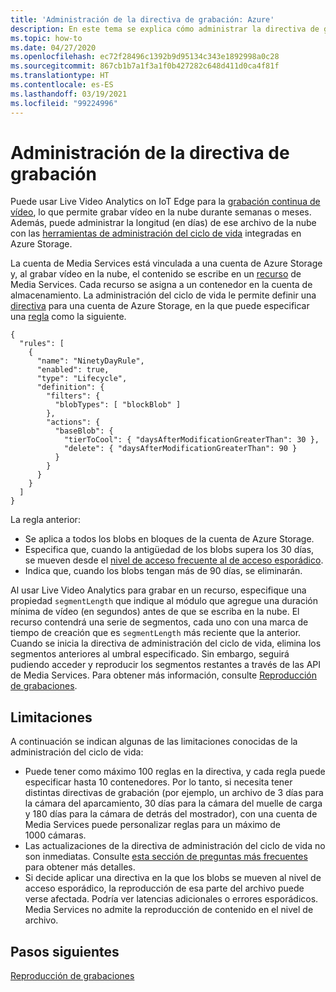 ```yaml
---
title: 'Administración de la directiva de grabación: Azure'
description: En este tema se explica cómo administrar la directiva de grabación.
ms.topic: how-to
ms.date: 04/27/2020
ms.openlocfilehash: ec72f28496c1392b9d95134c343e1892998a0c28
ms.sourcegitcommit: 867cb1b7a1f3a1f0b427282c648d411d0ca4f81f
ms.translationtype: HT
ms.contentlocale: es-ES
ms.lasthandoff: 03/19/2021
ms.locfileid: "99224996"
---
```

# <a name="manage-recording-policy"></a>Administración de la directiva de grabación

Puede usar Live Video Analytics on IoT Edge para la [grabación continua de vídeo](continuous-video-recording-concept.md), lo que permite grabar vídeo en la nube durante semanas o meses. Además, puede administrar la longitud (en días) de ese archivo de la nube con las [herramientas de administración del ciclo de vida](../../storage/blobs/storage-lifecycle-management-concepts.md?tabs=azure-portal) integradas en Azure Storage.  

La cuenta de Media Services está vinculada a una cuenta de Azure Storage y, al grabar vídeo en la nube, el contenido se escribe en un [recurso](../latest/assets-concept.md) de Media Services. Cada recurso se asigna a un contenedor en la cuenta de almacenamiento. La administración del ciclo de vida le permite definir una [directiva](../../storage/blobs/storage-lifecycle-management-concepts.md?tabs=azure-portal#policy) para una cuenta de Azure Storage, en la que puede especificar una [regla](../../storage/blobs/storage-lifecycle-management-concepts.md?tabs=azure-portal#rules) como la siguiente.

```
{
  "rules": [
    {
      "name": "NinetyDayRule",
      "enabled": true,
      "type": "Lifecycle",
      "definition": {
        "filters": {
          "blobTypes": [ "blockBlob" ]
        },
        "actions": {
          "baseBlob": {
            "tierToCool": { "daysAfterModificationGreaterThan": 30 },
            "delete": { "daysAfterModificationGreaterThan": 90 }
          }
        }
      }
    }
  ]
}
```

La regla anterior:

* Se aplica a todos los blobs en bloques de la cuenta de Azure Storage.
* Especifica que, cuando la antigüedad de los blobs supera los 30 días, se mueven desde el [nivel de acceso frecuente al de acceso esporádico](../../storage/blobs/storage-blob-storage-tiers.md?tabs=azure-portal).
* Indica que, cuando los blobs tengan más de 90 días, se eliminarán.

Al usar Live Video Analytics para grabar en un recurso, especifique una propiedad `segmentLength` que indique al módulo que agregue una duración mínima de vídeo (en segundos) antes de que se escriba en la nube. El recurso contendrá una serie de segmentos, cada uno con una marca de tiempo de creación que es `segmentLength` más reciente que la anterior. Cuando se inicia la directiva de administración del ciclo de vida, elimina los segmentos anteriores al umbral especificado. Sin embargo, seguirá pudiendo acceder y reproducir los segmentos restantes a través de las API de Media Services. Para obtener más información, consulte [Reproducción de grabaciones](playback-recordings-how-to.md). 

## <a name="limitations"></a>Limitaciones

A continuación se indican algunas de las limitaciones conocidas de la administración del ciclo de vida:

* Puede tener como máximo 100 reglas en la directiva, y cada regla puede especificar hasta 10 contenedores. Por lo tanto, si necesita tener distintas directivas de grabación (por ejemplo, un archivo de 3 días para la cámara del aparcamiento, 30 días para la cámara del muelle de carga y 180 días para la cámara de detrás del mostrador), con una cuenta de Media Services puede personalizar reglas para un máximo de 1000 cámaras.
* Las actualizaciones de la directiva de administración del ciclo de vida no son inmediatas. Consulte [esta sección de preguntas más frecuentes](../../storage/blobs/storage-lifecycle-management-concepts.md?tabs=azure-portal#faq) para obtener más detalles.
* Si decide aplicar una directiva en la que los blobs se mueven al nivel de acceso esporádico, la reproducción de esa parte del archivo puede verse afectada. Podría ver latencias adicionales o errores esporádicos. Media Services no admite la reproducción de contenido en el nivel de archivo.

## <a name="next-steps"></a>Pasos siguientes

[Reproducción de grabaciones](playback-recordings-how-to.md)
